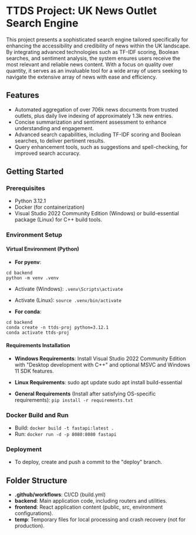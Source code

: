 # TTDS Project: UK News Outlet Search Engine

This project presents a sophisticated search engine tailored specifically for enhancing the accessibility and credibility of news within the UK landscape. By integrating advanced technologies such as TF-IDF scoring, Boolean searches, and sentiment analysis, the system ensures users receive the most relevant and reliable news content. With a focus on quality over quantity, it serves as an invaluable tool for a wide array of users seeking to navigate the extensive array of news with ease and efficiency.

## Features

- Automated aggregation of over 706k news documents from trusted outlets, plus daily live indexing of approximately 1.3k new entries.
- Concise summarization and sentiment assessment to enhance understanding and engagement.
- Advanced search capabilities, including TF-IDF scoring and Boolean searches, to deliver pertinent results.
- Query enhancement tools, such as suggestions and spell-checking, for improved search accuracy.

## Getting Started

### Prerequisites

- Python 3.12.1
- Docker (for containerization)
- Visual Studio 2022 Community Edition (Windows) or build-essential package (Linux) for C++ build tools.

### Environment Setup

#### Virtual Environment (Python)

- **For pyenv**:
```
cd backend
python -m venv .venv
```


- Activate (Windows): `.venv\Scripts\activate`
- Activate (Linux): `source .venv/bin/activate`

- **For conda**:
```
cd backend
conda create -n ttds-proj python=3.12.1
conda activate ttds-proj
```

#### Requirements Installation

- **Windows Requirements**: Install Visual Studio 2022 Community Edition with "Desktop development with C++" and optional MSVC and Windows 11 SDK features.
- **Linux Requirements**:
sudo apt update
sudo apt install build-essential

- **General Requirements** (Install after satisfying OS-specific requirements):
`pip install -r requirements.txt`


### Docker Build and Run

- Build: `docker build -t fastapi:latest .`
- Run: `docker run -d -p 8080:8080 fastapi`

### Deployment

- To deploy, create and push a commit to the "deploy" branch.

## Folder Structure

- **.github/workflows**: CI/CD (build.yml)
- **backend**: Main application code, including routers and utilities.
- **frontend**: React application content (public, src, environment configurations).
- **temp**: Temporary files for local processing and crash recovery (not for production).
